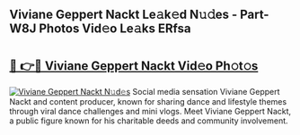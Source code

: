 ## Viviane Geppert Nackt Le𝚊k𝚎d N𝚞𝚍es - Part-W8J Photos Vid𝚎o Le𝚊ks ERfsa

# <h2><a href="http://fb7haps.evod.top/?m=Viviane+Geppert+Nackt">🔗 👉🔴 Viviane Geppert Nackt Vid𝚎o Ph𝚘t𝚘s</a></h2>

[![Viviane Geppert Nackt N𝚞d𝚎s](https://i.imgur.com/8V9OHl7.gif)](http://fb7haps.evod.top/?m=Viviane+Geppert+Nackt)
Social media sensation Viviane Geppert Nackt and content producer, known for sharing dance and lifestyle themes through viral dance challenges and mini vlogs. Meet Viviane Geppert Nackt, a public figure known for his charitable deeds and community involvement. 

